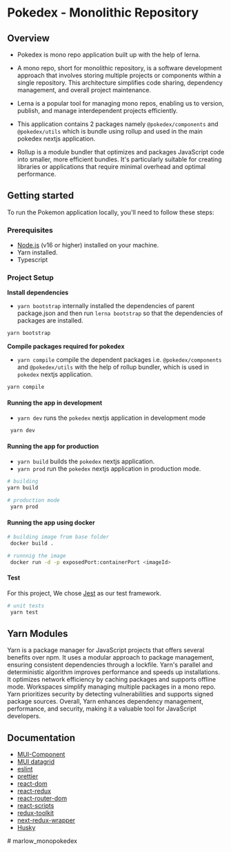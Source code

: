 # Pokedex - Monolithic Repository

## Overview
- Pokedex is mono repo application built up with the help of lerna.
- A mono repo, short for monolithic repository, is a software development approach that involves storing multiple projects or components within a single repository. This architecture simplifies code sharing, dependency management, and overall project maintenance. 

- Lerna is a popular tool for managing mono repos, enabling us to version, publish, and manage interdependent projects efficiently.

- This application contains 2 packages namely `@pokedex/components` and `@pokedex/utils` which is bundle using rollup and used in the main pokedex nextjs application.

- Rollup is a module bundler that optimizes and packages JavaScript code into smaller, more efficient bundles. It's particularly suitable for creating libraries or applications that require minimal overhead and optimal performance.

## Getting started

To run the Pokemon application locally, you'll need to follow these steps:

### Prerequisites

- [Node.js](ttps://nodejs.org/en/) (v16 or higher) installed on your machine.
- Yarn installed.
- Typescript


### Project Setup

**Install dependencies**
- `yarn bootstrap` internally installed the dependencies of parent package.json and then run `lerna bootstrap` so that the dependencies of packages are installed.

```sh
yarn bootstrap
```
**Compile packages required for pokedex**
- `yarn compile` compile the dependent packages i.e. `@pokedex/components` and `@pokedex/utils` with the help of rollup bundler, which is used in `pokedex` nextjs application.

```sh
yarn compile
```

#### Running the app in development
- `yarn dev` runs the `pokedex` nextjs application in development mode
```sh
 yarn dev
```

#### Running the app for production
- `yarn build` builds the `pokedex` nextjs application.
- `yarn prod` run the `pokedex` nextjs application in production mode.
```bash
# building
yarn build

# production mode
 yarn prod
```

#### Running the app using docker

```bash
# building image from base folder
 docker build .

# runnnig the image
 docker run -d -p exposedPort:containerPort <imageId>
```

#### Test

For this project, We chose [Jest](https://facebook.github.io/jest/) as our test framework.

```bash
# unit tests
 yarn test

```

## Yarn Modules

Yarn is a package manager for JavaScript projects that offers several benefits over npm. It uses a modular approach to package management, ensuring consistent dependencies through a lockfile. Yarn's parallel and deterministic algorithm improves performance and speeds up installations. It optimizes network efficiency by caching packages and supports offline mode. Workspaces simplify managing multiple packages in a mono repo. Yarn prioritizes security by detecting vulnerabilities and supports signed package sources. Overall, Yarn enhances dependency management, performance, and security, making it a valuable tool for JavaScript developers.

## Documentation
- [MUI-Component](https://mui.com/material-ui/react-grid/)
- [MUI datagrid](https://mui.com/x/react-data-grid/)
- [eslint](https://eslint.org/docs/latest/use/getting-started)
- [prettier](https://prettier.io/docs/en/index.html)
- [react-dom](https://react.dev/)
- [react-redux](https://react-redux.js.org/)
- [react-router-dom](https://reactrouter.com/en/main)
- [react-scripts](https://react.dev/)
- [redux-toolkit](https://redux-toolkit.js.org/)
- [next-redux-wrapper](https://github.com/kirill-konshin/next-redux-wrapper)
- [Husky](https://typicode.github.io/husky/)

#   m a r l o w _ m o n o p o k e d e x  
 